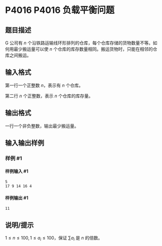 # P4016 P4016 负载平衡问题

## 题目描述

G 公司有 $n$ 个沿铁路运输线环形排列的仓库，每个仓库存储的货物数量不等。如何用最少搬运量可以使 $n$ 个仓库的库存数量相同。搬运货物时，只能在相邻的仓库之间搬运。

## 输入格式

第一行一个正整数 $n$，表示有 $n$ 个仓库。

第二行 $n$ 个正整数，表示 $n$ 个仓库的库存量。

## 输出格式

一行一个非负整数，输出最少搬运量。

## 输入输出样例

### 样例 #1

#### 样例输入 #1

```
5
17 9 14 16 4
```

#### 样例输出 #1

```
11
```

## 说明/提示

$1 \leq n \leq 100,1\leq a_i\leq 100$，保证 $\sum a_i$ 是 $n$ 的倍数。
